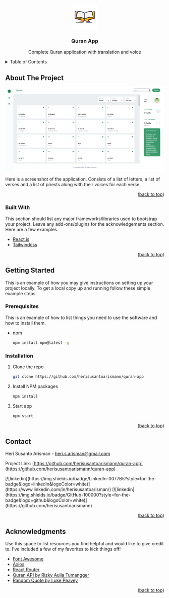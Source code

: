 <div align="center">
  <a href="https://github.com/othneildrew/Best-README-Template">
    <img src="public/images/logo.png" alt="Logo" width="80" height="80">
  </a>

  <h3 align="center">Quran App</h3>

  <p align="center">
    Complete Quran application with translation and voice 
  </p>
</div>

<details>
  <summary>Table of Contents</summary>
  <ol>
    <li>
      <a href="#about-the-project">About The Project</a>
      <ul>
        <li><a href="#built-with">Built With</a></li>
      </ul>
    </li>
    <li>
      <a href="#getting-started">Getting Started</a>
      <ul>
        <li><a href="#prerequisites">Prerequisites</a></li>
        <li><a href="#installation">Installation</a></li>
      </ul>
    </li>
    <li><a href="#contact">Contact</a></li>
  </ol>
</details>

## About The Project

![Quran App](https://github.com/herisusantoarismann/quran-app/blob/master/Screenshot.png)

Here is a screenshot of the application. Consists of a list of letters, a list of verses and a list of priests along with their voices for each verse.

<p align="right">(<a href="#top">back to top</a>)</p>

### Built With

This section should list any major frameworks/libraries used to bootstrap your project. Leave any add-ons/plugins for the acknowledgements section. Here are a few examples.

- [React.js](https://reactjs.org/)
- [Tailwindcss](https://tailwindcss.com/)

<p align="right">(<a href="#top">back to top</a>)</p>

## Getting Started

This is an example of how you may give instructions on setting up your project locally.
To get a local copy up and running follow these simple example steps.

### Prerequisites

This is an example of how to list things you need to use the software and how to install them.

- npm
  ```sh
  npm install npm@latest -g
  ```

### Installation

1. Clone the repo
   ```sh
   git clone https://github.com/herisusantoarismann/quran-app
   ```
2. Install NPM packages
   ```sh
   npm install
   ```
3. Start app
   ```sh
   npm start
   ```

<p align="right">(<a href="#top">back to top</a>)</p>

## Contact

Heri Susanto Arisman - heri.s.arisman@gmail.com

Project Link: [https://github.com/herisusantoarismann/quran-app](https://github.com/herisusantoarismann/quran-app)

<span align="center">
[![linkedin](https://img.shields.io/badge/LinkedIn-0077B5?style=for-the-badge&logo=linkedin&logoColor=white)](https://www.linkedin.com/in/herisusantoarisman/) 
[![linkedin](https://img.shields.io/badge/GitHub-100000?style=for-the-badge&logo=github&logoColor=white)](https://github.com/herisusantoarismann) 
</span>

<p align="right">(<a href="#top">back to top</a>)</p>

## Acknowledgments

Use this space to list resources you find helpful and would like to give credit to. I've included a few of my favorites to kick things off!

- [Font Awesome](https://fontawesome.com)
- [Axios](https://www.npmjs.com/package/axios)
- [React Router](https://reactrouter.com/)
- [Quran API by Rizky Aulia Tumangger](https://github.com/rzkytmgr/quran-api)
- [Random Quote by Luke Peavey](https://github.com/lukePeavey/quotable)

<p align="right">(<a href="#top">back to top</a>)</p>
